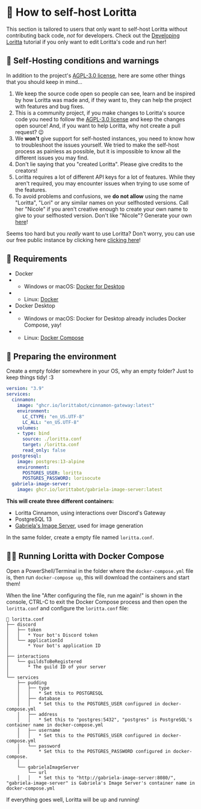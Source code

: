 # 🚀 How to self-host Loritta

This section is tailored to users that only want to self-host Loritta without contributing back code, *not* for developers. Check out the [Developing Loritta](DEVELOPERS.md) tutorial if you only want to edit Loritta's code and run her!

## 📜 Self-Hosting conditions and warnings

In addition to the project's [AGPL-3.0 license](LICENSE), here are some other things that you should keep in mind...

1. We keep the source code open so people can see, learn and be inspired by how Loritta was made and, if they want to, they can help the project with features and bug fixes.
2. This is a community project, if you make changes to Loritta's source code you need to follow the [AGPL-3.0 license](LICENSE) and keep the changes open source! And, if you want to help Loritta, why not create a pull request? 😉
3. We **won't** give support for self-hosted instances, you need to know how to troubleshoot the issues yourself. We tried to make the self-host process as painless as possible, but it is impossible to know all the different issues you may find.
4. Don't lie saying that you "created Loritta". Please give credits to the creators!
5. Loritta requires a lot of different API keys for a lot of features. While they aren't required, you may encounter issues when trying to use some of the features.
6. To avoid problems and confusions, we **do not allow** using the name "Loritta", "Lori" or any similar names on your selfhosted versions. Call her "Nicole" if you aren't creative enough to create your own name to give to your selfhosted version. Don't like "Nicole"? Generate your own [here](https://www.behindthename.com/random/)!

Seems too hard but you *really* want to use Loritta? Don't worry, you can use our free public instance by clicking here [clicking here](https://l.lori.fun/add-lori)!

## 👷 Requirements

* Docker
* * Windows or macOS: [Docker for Desktop](https://docs.docker.com/desktop/)
* * Linux: [Docker](https://docs.docker.com/engine/install/)
* Docker Desktop
* * Windows or macOS: Docker for Desktop already includes Docker Compose, yay!
* * Linux: [Docker Compose](https://docs.docker.com/compose/install/)

## 🧹 Preparing the environment
Create a empty folder somewhere in your OS, why an empty folder? Just to keep things tidy! :3

```yml
version: "3.9"
services:
  cinnamon:
    image: "ghcr.io/lorittabot/cinnamon-gateway:latest"
    environment:
      LC_CTYPE: "en_US.UTF-8"
      LC_ALL: "en_US.UTF-8"
    volumes:
    - type: bind
      source: ./loritta.conf
      target: /loritta.conf
      read_only: false
  postgresql:
    image: postgres:13-alpine
    environment:
      POSTGRES_USER: loritta
      POSTGRES_PASSWORD: lorisocute
  gabriela-image-server:
    image: ghcr.io/lorittabot/gabriela-image-server:latest
```

**This will create three different containers:**
* Loritta Cinnamon, using interactions over Discord's Gateway
* PostgreSQL 13
* [Gabriela's Image Server](https://github.com/LorittaBot/GabrielaImageServer), used for image generation

In the same folder, create a empty file named `loritta.conf`.

## 🏃‍♂️ Running Loritta with Docker Compose

Open a PowerShell/Terminal in the folder where the `docker-compose.yml` file is, then run `docker-compose up`, this will download the containers and start them!

When the line "After configuring the file, run me again!" is shown in the console, CTRL-C to exit the Docker Compose process and then open the `loritta.conf` and configure the `loritta.conf` file:

```ascii
📄 loritta.conf
├── discord
│   ├── token
│   │   * Your bot's Discord token
│   └── applicationId
│       * Your bot's application ID
│
├── interactions
│   └── guildsToBeRegistered
│       * The guild ID of your server
│
└── services
    ├── pudding
    │   ├── type
    │   │   * Set this to POSTGRESQL
    │   ├── database
    │   │   * Set this to the POSTGRES_USER configured in docker-compose.yml
    │   ├── address
    │   │   * Set this to "postgres:5432", "postgres" is PostgreSQL's container name in docker-compose.yml
    │   ├── username
    │   │   * Set this to the POSTGRES_USER configured in docker-compose.yml
    │   └── password
    │       * Set this to the POSTGRES_PASSWORD configured in docker-compose.
    │
    └── gabrielaImageServer
        └── url
    │   │   * Set this to "http://gabriela-image-server:8080/", "gabriela-image-server" is Gabriela's Image Server's container name in docker-compose.yml
```

If everything goes well, Loritta will be up and running!